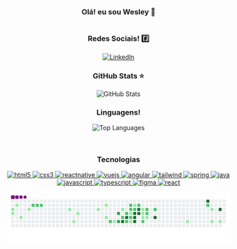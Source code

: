 <div align="center">
    <div style="padding: 20px; margin: 10px; display: flex; flex-direction: column; align-items: center; justify-content: center;">
        <h3>Olá! eu sou Wesley 👋</h3>
        <h3>Redes Sociais! #️⃣</h3>
        <a href="https://www.linkedin.com/in/wesley-diorrani-ferreira-21492328b/">
            <img src="https://img.shields.io/badge/LinkedIn-0077B5?style=for-the-badge&logo=linkedin&logoColor=white" alt="LinkedIn">
        </a>
        <div>
            <div style="text-align: center;">
                <h3>GitHub Stats ⭐</h3>
                <img src="https://github-readme-stats.vercel.app/api?username=WesleyDIO&show_icons=true&theme=tokyonight" alt="GitHub Stats">
            </div>
            <div style="text-align: center;">
                <h3>Linguagens!</h3>
                <img src="https://github-readme-stats.vercel.app/api/top-langs/?username=WesleyDIO&layout=compact" alt="Top Languages">
            </div>
        </div>
    </div>
<div >
</div>
    <div style="display: flex; justify-content:center ">
        <h3>Tecnologias</h3>
    </div>
    <div  display:flex; justify-content:center;  gap: 10px;>
        <div display: flex; flex-wrap:wrap; width: 35%;>
            <a href="https://www.w3schools.com/html/default.asp#gsc.tab=0&gsc.q=html5">
                <img alt="html5" src="https://img.shields.io/badge/HTML5-E34F26?style=for-the-badge&logo=html5&logoColor=white">
                </a>
                <a href="https://www.w3schools.com/css/">
                <img alt="css3" src="https://img.shields.io/badge/CSS3-1572B6?style=for-the-badge&logo=css3&logoColor=white">
                </a>
                <a href="https://reactnative.dev/">
                <img alt="reactnative" src="https://img.shields.io/badge/React_Native-20232A?style=for-the-badge&logo=react&logoColor=61DAFB">
                </a>
                <a href="https://vuejs.org/">
                <img alt="vuejs" src="https://img.shields.io/badge/Vue.js-35495E?style=for-the-badge&logo=vue.js&logoColor=4FC08D">
                </a>
                <a href="https://angular.dev/">
                <img alt="angular" src="https://img.shields.io/badge/Angular-DD0031?style=for-the-badge&logo=angular&logoColor=white">
                </a>
                <a href="https://tailwindcss.com/">
                <img alt="tailwind" src="https://img.shields.io/badge/Tailwind_CSS-38B2AC?style=for-the-badge&logo=tailwind-css&logoColor=white">
                </a>
                <a href="https://spring.io/projects/spring-boot">
                <img alt="spring" src="https://img.shields.io/badge/Spring-6DB33F?style=for-the-badge&logo=spring&logoColor=white">
                </a>
                <a href="https://www.java.com/pt-BR/">
                <img alt="java" src="https://img.shields.io/badge/Java-ED8B00?style=for-the-badge&logo=openjdk&logoColor=white">
                </a>
                <a href="https://developer.mozilla.org/en-US/docs/Web/JavaScript">
                <img alt="javascript" src="https://img.shields.io/badge/JavaScript-F7DF1E?style=for-the-badge&logo=javascript&logoColor=black">
                </a>
                <a href="https://www.typescriptlang.org/">
                <img alt="typescript" src="https://img.shields.io/badge/TypeScript-007ACC?style=for-the-badge&logo=typescript&logoColor=white">
                </a>
                <a href="https://www.figma.com/pt-br/">
                <img alt="figma" src="https://img.shields.io/badge/figma-%23F24E1E.svg?style=for-the-badge&logo=figma&logoColor=white">
                </a>
                <a href="https://react.dev/">
                <img alt="react" src="https://img.shields.io/badge/react-%2320232a.svg?style=for-the-badge&logo=react&logoColor=%2361DAFB">
                </a>
        </div>
    </div>
    <div style="display: flex; justify-content: center; padding-top:2%;">
        <img src="https://github.com/WesleyDIO/WesleyDIO/blob/output/github-contribution-grid-snake.gif" alt="snake gif">
    </div>
</div>
